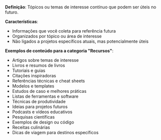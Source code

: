 **Definição**: Tópicos ou temas de interesse contínuo que podem ser úteis no futuro.

**Características**:
- Informações que você coleta para referência futura
- Organizados por tópico ou área de interesse
- Não ligados a projetos específicos atuais, mas potencialmente úteis

**Exemplos de conteúdo para a categoria "Recursos"**:
- Artigos sobre temas de interesse
- Livros e resumos de livros
- Tutoriais e guias
- Citações inspiradoras
- Referências técnicas e cheat sheets
- Modelos e templates
- Estudos de caso e melhores práticas
- Listas de ferramentas e software
- Técnicas de produtividade
- Ideias para projetos futuros
- Podcasts e vídeos educativos
- Pesquisas científicas
- Exemplos de design ou código
- Receitas culinárias
- Dicas de viagem para destinos específicos